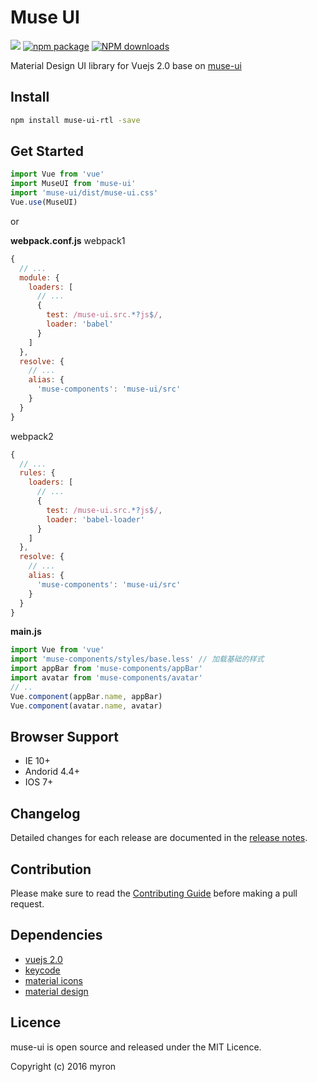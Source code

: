 # Muse UI
![](https://api.travis-ci.org/museui/muse-ui-rtl.svg?branch=master)
[![npm package](https://img.shields.io/npm/v/muse-ui-rtl.svg)](https://www.npmjs.org/package/muse-ui-rtl)
[![NPM downloads](http://img.shields.io/npm/dm/muse-ui-rtl.svg)](https://npmjs.org/package/muse-ui-rtl)

Material Design UI library for Vuejs 2.0 base on [muse-ui](https://github.com/museui/muse-ui)

## Install

```bash
npm install muse-ui-rtl -save
```

## Get Started

```javascript
import Vue from 'vue'
import MuseUI from 'muse-ui'
import 'muse-ui/dist/muse-ui.css'
Vue.use(MuseUI)
```

or

**webpack.conf.js** webpack1

```javascript
{
  // ...
  module: {
    loaders: [
      // ...
      {
        test: /muse-ui.src.*?js$/,
        loader: 'babel'
      }
    ]
  },
  resolve: {
    // ...
    alias: {
      'muse-components': 'muse-ui/src'
    }
  }
}
```

webpack2

```javascript
{
  // ...
  rules: {
    loaders: [
      // ...
      {
        test: /muse-ui.src.*?js$/,
        loader: 'babel-loader'
      }
    ]
  },
  resolve: {
    // ...
    alias: {
      'muse-components': 'muse-ui/src'
    }
  }
}
```

**main.js**

```javascript
import Vue from 'vue'
import 'muse-components/styles/base.less' // 加载基础的样式
import appBar from 'muse-components/appBar'
import avatar from 'muse-components/avatar'
// ..
Vue.component(appBar.name, appBar)
Vue.component(avatar.name, avatar)
```


## Browser Support

* IE 10+
* Andorid 4.4+
* IOS 7+

## Changelog

Detailed changes for each release are documented in the [release notes](https://museui.github.io/#/changeLog).

## Contribution

Please make sure to read the [Contributing Guide](https://museui.github.io/#/contributing) before making a pull request.

## Dependencies

* [vuejs 2.0](https://vuejs.org/)
* [keycode](https://github.com/timoxley/keycode)
* [material icons](https://fonts.googleapis.com/icon?family=Material+Icons)
* [material design](https://material.google.com)

## Licence

muse-ui is open source and released under the MIT Licence.

Copyright (c) 2016 myron
